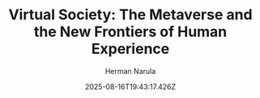 ---
title: "Virtual Society: The Metaverse and the New Frontiers of Human Experience"
date: "2025-08-16T19:43:17.426Z"
author: "Herman Narula"
read_year: "NO"
recommendation: '3'
url: /bookshelf/virtual-society-the-metaverse-and-the-new-frontiers-of-human-experience
---